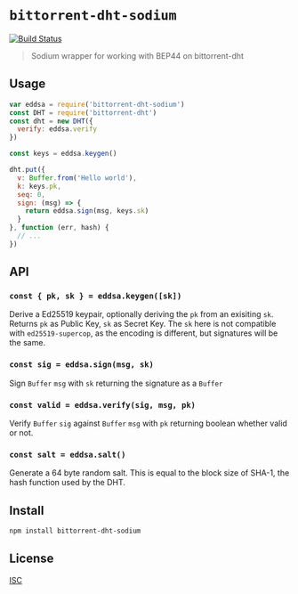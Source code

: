 # `bittorrent-dht-sodium`

[![Build Status](https://travis-ci.org/emilbayes/bittorrent-dht-sodium.svg?branch=master)](https://travis-ci.org/emilbayes/bittorrent-dht-sodium)

> Sodium wrapper for working with BEP44 on bittorrent-dht

## Usage

```js
var eddsa = require('bittorrent-dht-sodium')
const DHT = require('bittorrent-dht')
const dht = new DHT({
  verify: eddsa.verify
})

const keys = eddsa.keygen()

dht.put({
  v: Buffer.from('Hello world'),
  k: keys.pk,
  seq: 0,
  sign: (msg) => {
    return eddsa.sign(msg, keys.sk)
  }
}, function (err, hash) {
  // ...
})
```

## API

### `const { pk, sk } = eddsa.keygen([sk])`

Derive a Ed25519 keypair, optionally deriving the `pk` from an exisiting `sk`.
Returns `pk` as Public Key, `sk` as Secret Key. The `sk` here is not compatible
with `ed25519-supercop`, as the encoding is different, but signatures will be
the same.

### `const sig = eddsa.sign(msg, sk)`

Sign `Buffer` `msg` with `sk` returning the signature as a `Buffer`

### `const valid = eddsa.verify(sig, msg, pk)`

Verify `Buffer` `sig` against `Buffer` `msg` with `pk` returning boolean whether
valid or not.

### `const salt = eddsa.salt()`

Generate a 64 byte random salt. This is equal to the block size of SHA-1, the
hash function used by the DHT.

## Install

```sh
npm install bittorrent-dht-sodium
```

## License

[ISC](LICENSE)

